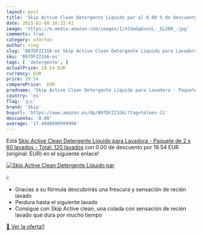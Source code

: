 ```yaml
---
layout: post
title: 'Skip Active Clean Detergente Líquido par al 0.00 % de descuento'
date: 2021-02-08 16:32:41
image: 'https://m.media-amazon.com/images/I/41VwGqGvusL._SL200_.jpg'
comments: true
category: ofertas
author: ring
slug: 'B07DFZZ1G6-es Skip Active Clean Detergente Líquido para Lavadora -...'
sku: 'B07DFZZ1G6-es'
tags: [ 'detergente', ]
actualPrice: 19.54 EUR
currency: EUR
price: 19.54
comparePrice:  EUR
prodname: 'Skip Active Clean Detergente Líquido para Lavadora - Paquete de 2 x 60 lavados - Total: 120 lavados'
country: 'es'
flag: '🇪🇸'
brand: 'Skip'
buyurl: 'https://www.amazon.es/dp/B07DFZZ1G6/?tag=tolees-21'
descuento: '0.00'
average: '17.4088999999999'
---
```


Está [Skip Active Clean Detergente Líquido para Lavadora - Paquete de 2 x 60 lavados - Total: 120 lavados](https://www.amazon.es/dp/B07DFZZ1G6/?tag=tolees-21) con 0.00 de descuento por 19.54 EUR (original:  EUR) en el siguiente enlace!

[![Skip Active Clean Detergente Líquido par](https://m.media-amazon.com/images/I/41VwGqGvusL._SL200_.jpg)](https://www.amazon.es/dp/B07DFZZ1G6/?tag=tolees-21)

ℹ️:

- Gracias a su fórmula descubrirás una frescura y sensación de recién lavado
- Perdura hasta el siguiente lavado
- Consigue con Skip Active clean, una colada con sensación de recién lavado que dura por mucho tiempo

[🛒 Ver la oferta!!](https://www.amazon.es/dp/B07DFZZ1G6/?tag=tolees-21)
